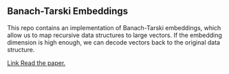 Banach-Tarski Embeddings
------------------------

This repo contains an implementation of Banach-Tarski embeddings,
which allow us to map recursive data structures to large vectors.
If the embedding dimension is high enough, we can decode vectors
back to the original data structure.

[Link Read the paper.]('./paper.pdf')

